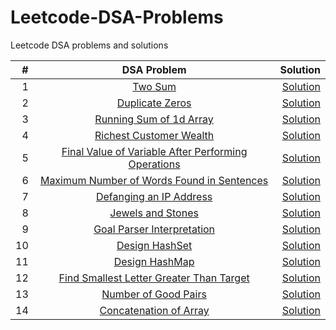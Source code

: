 # Leetcode-DSA-Problems
Leetcode DSA problems and solutions


| # | DSA Problem      | Solution  |
|--:|:-------------:|----------:| 
|1| [Two Sum](https://leetcode.com/problems/two-sum/)      | [Solution](https://github.com/amp-patel/Leetcode-Questions/blob/main/1_TwoSum.java) | 
|2| [Duplicate Zeros](https://leetcode.com/problems/duplicate-zeros/)      | [Solution](https://github.com/amp-patel/Leetcode-Questions/blob/main/1089_DuplicateZeros.java) | 
|3| [Running Sum of 1d Array](https://leetcode.com/problems/running-sum-of-1d-array/)      | [Solution](https://github.com/amp-patel/Leetcode-Questions/blob/main/1480_RunningSumOf1dArray.java) | 
|4| [Richest Customer Wealth](https://leetcode.com/problems/richest-customer-wealth/)      | [Solution](https://github.com/amp-patel/Leetcode-Questions/blob/main/1672_RichestCustomerWealth.java) | 
|5| [Final Value of Variable After Performing Operations](https://leetcode.com/problems/final-value-of-variable-after-performing-operations/)      | [Solution](https://github.com/amp-patel/Leetcode-Questions/blob/main/2011_FinalValueOfVariableAfterPerformingOperations.java) | 
|6| [Maximum Number of Words Found in Sentences](https://leetcode.com/problems/maximum-number-of-words-found-in-sentences/)      | [Solution](https://github.com/amp-patel/Leetcode-Questions/blob/main/2114_MaximumNumberOfWordsFoundInSentences.java) | 
|7| [Defanging an IP Address](https://leetcode.com/problems/defanging-an-ip-address/)      | [Solution](https://github.com/amp-patel/Leetcode-Questions/blob/main/1108_DefangingAnIPAddress.java) | 
|8| [Jewels and Stones](https://leetcode.com/problems/defanging-an-ip-address/)      | [Solution](https://github.com/amp-patel/Leetcode-Questions/blob/main/771_JewelsAndStones.java) | 
|9| [Goal Parser Interpretation](https://leetcode.com/problems/goal-parser-interpretation/)      | [Solution](https://github.com/amp-patel/Leetcode-Questions/blob/main/1678_GoalParserInterpretation.java) | 
|10| [Design HashSet](https://leetcode.com/problems/design-hashset/)      | [Solution](https://github.com/amp-patel/Leetcode-Questions/blob/main/705_DesignHashSet.java) | 
|11| [Design HashMap](https://leetcode.com/problems/design-hashmap/)      | [Solution](https://github.com/amp-patel/Leetcode-Questions/blob/main/706_DesignHashMap) | 
|12| [Find Smallest Letter Greater Than Target](https://leetcode.com/problems/find-smallest-letter-greater-than-target/)      | [Solution](https://github.com/amp-patel/Leetcode-Questions/blob/main/744_FindSmallestLetterGreaterThanTarget.java) | 
|13| [Number of Good Pairs](https://leetcode.com/problems/number-of-good-pairs/)      | [Solution](https://github.com/amp-patel/Leetcode-Questions/blob/main/1512_NumberofGoodPairs.java) | 
|14| [Concatenation of Array](https://leetcode.com/problems/concatenation-of-array/)      | [Solution](https://github.com/amp-patel/Leetcode-Questions/blob/main/1929_ConcatenationofArray.java) | 
